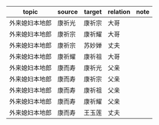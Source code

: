 | topic | source | target | relation | note |
| ----- | ------ | ------ | -------- | ---- |
| 外来媳妇本地郎 | 康祈光 | 康祈宗 | 大哥 |  |
| 外来媳妇本地郎 | 康祈宗 | 康祈耀 | 大哥 |  |
| 外来媳妇本地郎 | 康祈宗 | 苏妙婵 | 丈夫 |  |
| 外来媳妇本地郎 | 康祈耀 | 康祈祖 | 大哥 |  |
| 外来媳妇本地郎 | 康而寿 | 康祈光 | 父亲 |  |
| 外来媳妇本地郎 | 康而寿 | 康祈宗 | 父亲 |  |
| 外来媳妇本地郎 | 康而寿 | 康祈祖 | 父亲 |  |
| 外来媳妇本地郎 | 康而寿 | 康祈耀 | 父亲 |  |
| 外来媳妇本地郎 | 康而寿 | 王玉莲 | 丈夫 |  |
